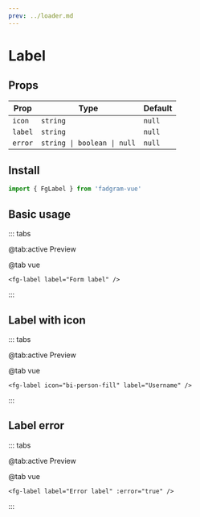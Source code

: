 ```yaml
---
prev: ../loader.md
---
```


# Label

## Props

| Prop    | Type                        | Default |
| ------- | --------------------------- | ------- |
| `icon`  | `string`                    | `null`  |
| `label` | `string`                    | `null`  |
| `error` | `string \| boolean \| null` | `null`  |

## Install

```ts
import { FgLabel } from 'fadgram-vue'
```

## Basic usage

::: tabs

@tab:active Preview

<fg-label label="Form label"/>

@tab vue

```vue
<fg-label label="Form label" />
```

:::

## Label with icon

::: tabs

@tab:active Preview

<fg-label icon="bi-person-fill" label="Username"/>

@tab vue

```vue
<fg-label icon="bi-person-fill" label="Username" />
```

:::

## Label error

::: tabs

@tab:active Preview

<fg-label label="Error label" :error="true"/>

@tab vue

```vue
<fg-label label="Error label" :error="true" />
```

:::
